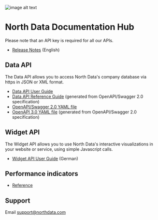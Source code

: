 ![image alt text](logo.png)

# North Data Documentation Hub

Please note that an API key is required for all our APIs.

- [Release Notes](https://github.com/northdata/api/releases) (English)

## Data API 

The Data API allows you to access North Data's company database via https in JSON or XML format.

- [Data API User Guide](https://github.com/northdata/api/blob/master/doc/data-api-userguide/data-api-userguide.md)  
- [Data API Reference Guide](https://northdata.github.io/doc/api/) 
(generated from OpenAPI/Swagger 2.0 specification) 
- [OpenAPI/Swagger 2.0 YAML file](swagger.yaml) 
- [OpenAPI 3.0 YAML file](https://northdata.github.io/doc/api/openapi.yaml) (generated from OpenAPI/Swagger 2.0 specification) 
 

## Widget API 

The Widget API allows you to use North Data's interactive visualizations in your website or service, using simple Javascript calls. 

- [Widget API User Guide](https://github.com/northdata/api/blob/master/doc/widgetapi-userguide/widgetapi-userguide.md) (German)
      
## Performance indicators

- [Reference](https://www.northdata.com/_financials) 
        
## Support
      
Email <a href="mailto:support@northdata.com">support@northdata.com</a>
